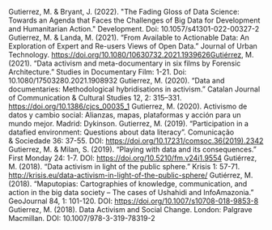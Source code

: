 Gutierrez, M. & Bryant, J. (2022). "The Fading Gloss of Data Science: Towards an Agenda that Faces the Challenges of Big Data for Development and Humanitarian Action." Development. Doi: 10.1057/s41301-022-00327-2
Gutierrez, M. & Landa, M. (2021). “From Available to Actionable Data: An Exploration of Expert and Re-users Views of Open Data.” Journal of Urban Technology. https://doi.org/10.1080/10630732.2021.1939626Gutiérrez, M. (2021). “Data activism and meta-documentary in six films by Forensic Architecture.” Studies in Documentary Film: 1-21. Doi: 10.1080/17503280.2021.1908932 Gutierrez, M. (2020). “Data and documentaries: Methodological hybridisations in activism.” Catalan Journal of Communication & Cultural Studies 12, 2: 315–331. https://doi.org/10.1386/cjcs_00035_1
Gutierrez, M. (2020). Activismo de datos y cambio social: Alianzas, mapas, plataformas y acción para un mundo mejor. Madrid: Dykinson.
Gutierrez, M. (2019). “Participation in a datafied environment: Questions about data literacy”. Comunicação & Sociedade 36: 37-55. DOI: https://doi.org/10.17231/comsoc.36(2019).2342
Gutierrez, M. & Milan, S. (2019). “Playing with data and its consequences.” First Monday 24: 1-7. DOI: https://doi.org/10.5210/fm.v24i1.9554
Gutiérrez, M. (2018). “Data activism in light of the public sphere.” Krisis 1: 57-71.  http://krisis.eu/data-activism-in-light-of-the-public-sphere/
Gutiérrez, M. (2018). “Maputopias: Cartographies of knowledge, communication, and action in the big data society – The cases of Ushahidi and InfoAmazonia.” GeoJournal 84, 1: 101-120. DOI: https://doi.org/10.1007/s10708-018-9853-8
Gutierrez, M. (2018). Data Activism and Social Change. London: Palgrave Macmillan. DOI: 10.1007/978-3-319-78319-2
